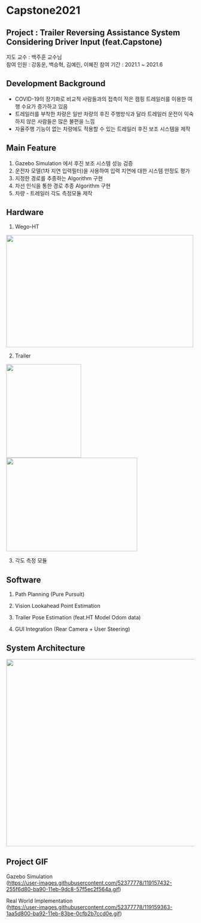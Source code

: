 # Capstone2021

## Project : Trailer Reversing Assistance System Considering Driver Input (feat.Capstone)  
  
지도 교수 : 백주훈 교수님  
참여 인원 : 강동운, 백승혁, 김예린, 이혜진
참여 기간 : 2021.1 ~ 2021.6

## Development Background 
- COVID-19의 장기화로 비교적 사람들과의 접촉이 적은 캠핑 트레일러를 이용한 여행 수요가 증가하고 있음 
- 트레일러를 부착한 차량은 일반 차량의 후진 주행방식과 달라 트레일러 운전이 익숙하지 않은 사람들은 많은 불편을 느낌 
- 자율주행 기능이 없는 차량에도 적용할 수 있는 트레일러 후진 보조 시스템을 제작
  
## Main Feature  
1. Gazebo Simulation 에서 후진 보조 시스템 성능 검증
2. 운전자 모델(1차 지연 입력필터)을 사용하여 입력 지연에 대한 시스템 안정도 평가
3. 지정한 경로를 추종하는 Algorithm 구현
4. 차선 인식을 통한 경로 추종 Algorithm 구현
5. 차량 - 트레일러 각도 측정모듈 제작

## Hardware
1. Wego-HT  
<img src="https://user-images.githubusercontent.com/52377778/119153611-5ccc1b00-ba8c-11eb-876d-c597b88c0a27.jpg" width="500" height="300" />   

2. Trailer
<img src="https://user-images.githubusercontent.com/52377778/119154036-c0564880-ba8c-11eb-8ff5-8c72b351eaad.jpg" width="200" height="250" />
<img src="https://user-images.githubusercontent.com/52377778/119154064-c77d5680-ba8c-11eb-8286-b965e17b3e2e.jpg" width="350" height="250" />  

3. 각도 측정 모듈
  
## Software
1. Path Planning (Pure Pursuit)

2. Vision Lookahead Point Estimation

3. Trailer Pose Estimation (feat.HT Model Odom data)

4. GUI Integration (Rear Camera + User Steering)
    
## System Architecture
<img src="https://user-images.githubusercontent.com/52377778/119155218-e6301d00-ba8d-11eb-9af1-eb3f155e81ed.PNG" width="800" height="500" />  
    
## Project GIF
Gazebo Simulation  
(https://user-images.githubusercontent.com/52377778/119157432-255f6d80-ba90-11eb-9dc8-57f5ec2f564a.gif)  

Real World Implementation  
(https://user-images.githubusercontent.com/52377778/119159363-1aa5d800-ba92-11eb-83be-0cfb2b7ccd0e.gif)  





